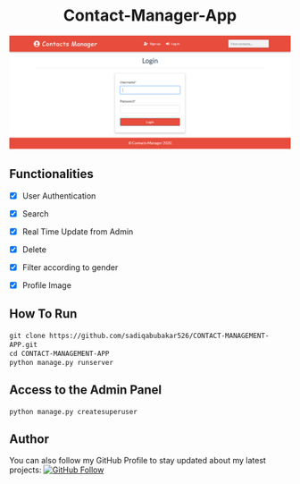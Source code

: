 <h1 align="center">Contact-Manager-App</h1>
<a href="#">
  <div align="center">
    <img src="screenshot.png" width='700'/>
  </div>
</a>

## Functionalities
- [x] User Authentication
- [x] Search
- [x] Real Time Update from Admin
- [x] Delete
- [x] Filter according to gender
- [x] Profile Image



## How To Run
```
git clone https://github.com/sadiqabubakar526/CONTACT-MANAGEMENT-APP.git
cd CONTACT-MANAGEMENT-APP
python manage.py runserver
```
## Access to the Admin Panel
```
python manage.py createsuperuser
```

## Author


You can also follow my GitHub Profile to stay updated about my latest projects: [![GitHub Follow](https://img.shields.io/badge/Connect-sadiqabubakar526-blue.svg?logo=Github&longCache=true&style=social&label=Follow)](https://github.com/sadiqabubakar526)
